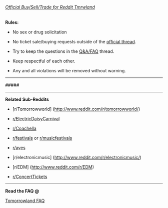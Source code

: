 ###### [Official Buy/Sell/Trade for Reddit Tmrwland](http://www.reddit.com/r/Tomorrowland/comments/1y2ih1/official_tomorrowland_2014_ticket_buyselltrade/)

**Rules:**

+ No sex or drug solicitation

+ No ticket sale/buying requests outside of the [official thread](http://www.reddit.com/r/Tomorrowland/comments/1y2ih1/official_tomorrowland_2014_ticket_buyselltrade/).

+ Try to keep the questions in the [Q&A/FAQ](http://www.reddit.com/r/Tomorrowland/comments/1y5whq/official_faqqa_tomorrowland_and_dreamville/) thread.

+ Keep respectful of each other.

+ Any and all violations will be removed without warning.

---

#####[ ](http://www.tomorrowland.be/)

---

**Related Sub-Reddits**

+ [r/Tomorrowworld] (http://www.reddit.com/r/tomorrowworld/)

+ [r/ElectricDaisyCarnival](http://www.reddit.com/r/electricdaisycarnival)

+ [r/Coachella](http://www.reddit.com/r/Coachella)

+ [r/festivals](http://www.reddit.com/r/festivals/) or [r/musicfestivals](http://www.reddit.com/r/musicfestivals)

+ [r/aves](http://www.reddit.com/r/aves/)

+ [r/electronicmusic] (http://www.reddit.com/r/electronicmusic/)

+ [r/EDM] (http://www.reddit.com/r/EDM)

+ [r/ConcertTickets](http://www.reddit.com/r/ConcertTickets)

---

**Read the FAQ @** 

[Tomorrowland FAQ](http://www.tomorrowland.com/en/faq/frequently-asked-questions-0)